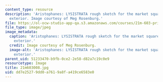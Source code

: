 ```yaml
---
content_type: resource
description: 'Aristophanes: LYSISTRATA rough sketch for the market square with house
  exterior. Image courtesy of Meg Rosenburg.'
file: https://ol-ocw-studio-app-qa.s3.amazonaws.com/courses/21m-603-principles-of-design-fall-2005/dd7e25279dd0a7619a8fa419ce6583e0_21m603008.jpg
file_type: image/jpeg
image_metadata:
  caption: 'Aristophanes: LYSISTRATA rough sketch for the market square with house
    exterior.'
  credit: Image courtesy of Meg Rosenburg.
  image-alt: 'Aristophanes: LYSISTRATA rough sketch for the market square with house
    exterior.'
parent_uid: 51233470-b9fb-0ce2-2e58-d82a7c19c0e9
resourcetype: Image
title: 21m603008.jpg
uid: dd7e2527-9dd0-a761-9a8f-a419ce6583e0
---
```

